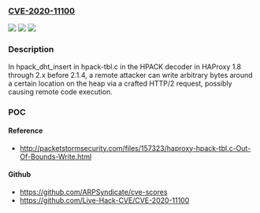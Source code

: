 ### [CVE-2020-11100](https://cve.mitre.org/cgi-bin/cvename.cgi?name=CVE-2020-11100)
![](https://img.shields.io/static/v1?label=Product&message=n%2Fa&color=blue)
![](https://img.shields.io/static/v1?label=Version&message=n%2Fa&color=blue)
![](https://img.shields.io/static/v1?label=Vulnerability&message=n%2Fa&color=brighgreen)

### Description

In hpack_dht_insert in hpack-tbl.c in the HPACK decoder in HAProxy 1.8 through 2.x before 2.1.4, a remote attacker can write arbitrary bytes around a certain location on the heap via a crafted HTTP/2 request, possibly causing remote code execution.

### POC

#### Reference
- http://packetstormsecurity.com/files/157323/haproxy-hpack-tbl.c-Out-Of-Bounds-Write.html

#### Github
- https://github.com/ARPSyndicate/cve-scores
- https://github.com/Live-Hack-CVE/CVE-2020-11100


